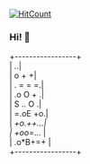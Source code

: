[![HitCount](https://komarev.com/ghpvc/?username=manudevcode&label=Profile%20views&color=60dae2&style=flat)](https://github.com/anakix)
### Hi! 👋 

+-----------------+ </br>
|               ..| </br>
|            o + +| </br>
|         . = = =.| </br>
|         .o O + .| </br>
|        S .. O  .| </br>
|         =.oE +o.| </br>
|        *+o.++...| </br>
|       +oo*=...  | </br>
|      .o*B+=+    | </br>
+-----------------+ </br>
